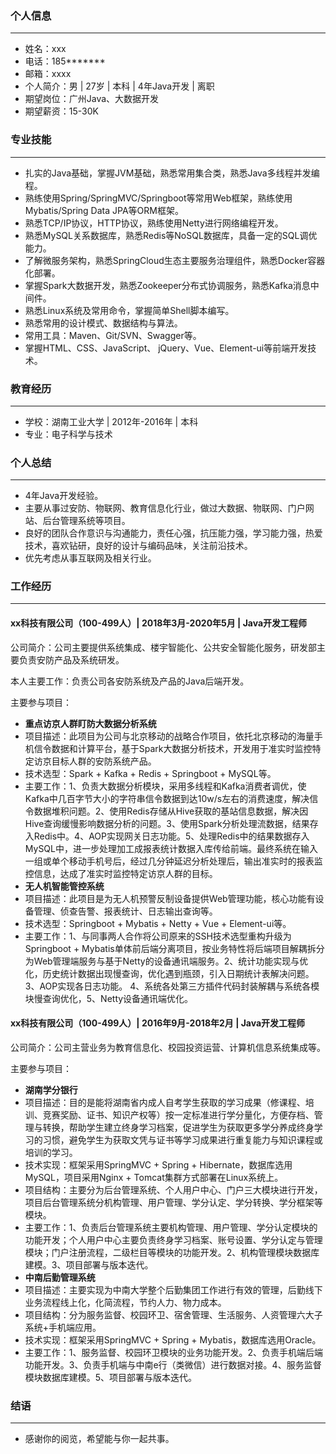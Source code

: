 ### 个人信息
---
- 姓名：xxx
- 电话：185*******
- 邮箱：xxxx
- 个人简介：男 | 27岁 | 本科 | 4年Java开发 | 离职
- 期望岗位：广州Java、大数据开发
- 期望薪资：15-30K
### 专业技能
---
- 扎实的Java基础，掌握JVM基础，熟悉常⽤集合类，熟悉Java多线程并发编程。
- 熟练使用Spring/SpringMVC/Springboot等常用Web框架，熟练使用Mybatis/Spring Data JPA等ORM框架。
- 熟悉TCP/IP协议，HTTP协议，熟练使用Netty进行网络编程开发。
- 熟悉MySQL关系数据库，熟悉Redis等NoSQL数据库，具备一定的SQL调优能力。
- 了解微服务架构，熟悉SpringCloud生态主要服务治理组件，熟悉Docker容器化部署。
- 掌握Spark大数据开发，熟悉Zookeeper分布式协调服务，熟悉Kafka消息中间件。
- 熟悉Linux系统及常用命令，掌握简单Shell脚本编写。
- 熟悉常用的设计模式、数据结构与算法。
- 常用工具：Maven、Git/SVN、Swagger等。
- 掌握HTML、CSS、JavaScript、 jQuery、Vue、Element-ui等前端开发技术。
### 教育经历
---
- 学校：湖南工业大学 | 2012年-2016年 | 本科
- 专业：电子科学与技术
### 个人总结
---
- 4年Java开发经验。
- 主要从事过安防、物联网、教育信息化行业，做过大数据、物联网、门户网站、后台管理系统等项目。
- 良好的团队合作意识与沟通能力，责任心强，抗压能力强，学习能力强，热爱技术，喜欢钻研，良好的设计与编码品味，关注前沿技术。
- 优先考虑从事互联网及相关行业。
### 工作经历
---
#### xx科技有限公司（100-499人）| 2018年3月-2020年5月 | Java开发工程师
公司简介：公司主要提供系统集成、楼宇智能化、公共安全智能化服务，研发部主要负责安防产品及系统研发。

本人主要工作：负责公司各安防系统及产品的Java后端开发。

主要参与项目：
- **重点访京人群盯防大数据分析系统**
- 项目描述：此项目为公司与北京移动的战略合作项目，依托北京移动的海量手机信令数据和计算平台，基于Spark大数据分析技术，开发用于准实时监控特定访京目标人群的安防系统产品。
- 技术选型：Spark + Kafka + Redis + Springboot + MySQL等。
- 主要工作：1、负责大数据分析模块，采用多线程和Kafka消费者调优，使Kafka中几百字节大小的字符串信令数据到达10w/s左右的消费速度，解决信令数据堆积问题。2、使用Redis存储从Hive获取的基站信息数据，解决因Hive查询缓慢影响数据分析的问题。3、使用Spark分析处理流数据，结果存入Redis中。4、AOP实现网关日志功能。5、处理Redis中的结果数据存入MySQL中，进一步处理加工成报表统计数据入库传给前端。最终系统在输入一组或单个移动手机号后，经过几分钟延迟分析处理后，输出准实时的报表监控信息，达成了准实时监控特定访京人群的目标。
- **无人机智能管控系统**
- 项目描述：此项目是为无人机预警反制设备提供Web管理功能，核心功能有设备管理、侦查告警、报表统计、日志输出查询等。
- 技术选型：Springboot + Mybatis + Netty + Vue + Element-ui等。
- 主要工作：1、与同事两人合作将公司原来的SSH技术选型重构升级为Springboot + Mybatis单体前后端分离项目，按业务特性将后端项目解耦拆分为Web管理端服务与基于Netty的设备通讯端服务。2、统计功能实现与优化，历史统计数据出现慢查询，优化遇到瓶颈，引入日期统计表解决问题。3、AOP实现各日志功能。 4、系统各处第三方插件代码封装解耦与系统各模块慢查询优化，5、Netty设备通讯端优化。
#### xx科技有限公司（100-499人）| 2016年9月-2018年2月 | Java开发工程师
公司简介：公司主营业务为教育信息化、校园投资运营、计算机信息系统集成等。

主要参与项目：
- **湖南学分银行**
- 项目描述：目的是能将湖南省内成人自考学生获取的学习成果（修课程、培训、竞赛奖励、证书、知识产权等）按一定标准进行学分量化，方便存档、管理与转换，帮助学生建立终身学习档案，促进学生为获取更多学分养成终身学习的习惯，避免学生为获取文凭与证书等学习成果进行重复能力与知识课程或培训的学习。
- 技术实现：框架采用SpringMVC + Spring + Hibernate，数据库选用MySQL，项目采用Nginx + Tomcat集群方式部署在Linux系统上。
- 项目结构：主要分为后台管理系统、个人用户中心、门户三大模块进行开发，项目后台管理系统分机构管理、用户管理、学分认定、学分转换、学分框架等模块。
- 主要工作：1、负责后台管理系统主要机构管理、用户管理、学分认定模块的功能开发；个人用户中心主要负责终身学习档案、账号设置、学分认定与管理模块；门户注册流程，二级栏目等模块的功能开发。2、机构管理模块数据库建模。3、项目部署与版本迭代。
- **中南后勤管理系统**
- 项目描述：主要实现为中南大学整个后勤集团工作进行有效的管理，后勤线下业务流程线上化，化简流程，节约人力、物力成本。
- 项目结构：分为服务监督、校园环卫、宿舍管理、生活服务、人资管理六大子系统+手机端应用。
- 技术实现：框架采用SpringMVC + Spring + Mybatis，数据库选用Oracle。
- 主要工作：1、服务监督、校园环卫模块的业务功能开发。2、负责手机端后端功能开发。3、负责手机端与中南e行（类微信）进行数据对接。4、服务监督模块数据库建模。5、项目部署与版本迭代。
### 结语
---
- 感谢你的阅览，希望能与你一起共事。